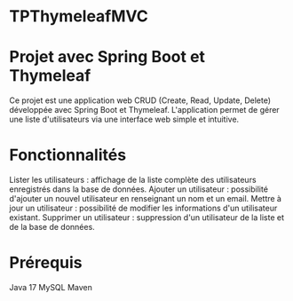 # TPThymeleafMVC
# Projet avec Spring Boot et Thymeleaf
Ce projet est une application web CRUD (Create, Read, Update, Delete) développée avec Spring Boot et Thymeleaf. L'application permet de gérer une liste d'utilisateurs via une interface web simple et intuitive.
# Fonctionnalités
Lister les utilisateurs : affichage de la liste complète des utilisateurs enregistrés dans la base de données.
Ajouter un utilisateur : possibilité d'ajouter un nouvel utilisateur en renseignant un nom et un email.
Mettre à jour un utilisateur : possibilité de modifier les informations d'un utilisateur existant.
Supprimer un utilisateur : suppression d'un utilisateur de la liste et de la base de données.
# Prérequis
Java 17
MySQL
Maven
